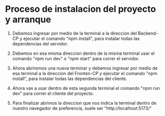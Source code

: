 # Proceso de instalacion del proyecto y arranque


1) Debemos ingresar por medio de la terminal a la direccion del Backend-CP y ejecutar el comando "npm install", para instalar todas las dependencias del servidor.

2) Debemos en esa misma direccion dentro de la misma terminal usar el comando "npm run dev" o "npm start" para correr el servidor.

3) Ahora abriremos una nueva terminar y debemos ingresar por medio de esa terminal a la direccion del Fronten-CP y ejecutar el comando "npm install", para instalar todas las dependencias del cliente.

4) Ahora vas a usar dentro de esta segunda terminal el comando "npm run dev" para correr el cliente del proyecto.

5) Para finalizar abrimos la direccion que nos indica la terminal dentro de nuestro navegador de preferencia, suele ser "http://localhost:5173/"